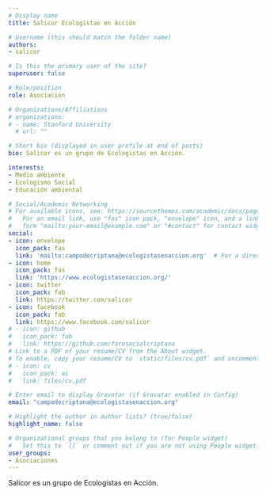 ```yaml
---
# Display name
title: Salicor Ecologistas en Acción

# Username (this should match the folder name)
authors:
- salicor

# Is this the primary user of the site?
superuser: false

# Role/position
role: Asociación

# Organizations/Affiliations
# organizations:
# - name: Stanford University
  # url: ""

# Short bio (displayed in user profile at end of posts)
bio: Salicor es un grupo de Ecologistas en Acción. 

interests:
- Medio ambiente
- Ecologismo Social
- Educación ambiental

# Social/Academic Networking
# For available icons, see: https://sourcethemes.com/academic/docs/page-builder/#icons
#   For an email link, use "fas" icon pack, "envelope" icon, and a link in the
#   form "mailto:your-email@example.com" or "#contact" for contact widget.
social:
- icon: envelope
  icon_pack: fas
  link: 'mailto:campodecriptana@ecologistasenaccion.org'  # For a direct email link, use "mailto:test@example.org".
- icon: home
  icon_pack: fas
  link: 'https://www.ecologistasenaccion.org/'
- icon: twitter
  icon_pack: fab
  link: https://twitter.com/salicor
- icon: facebook
  icon_pack: fab
  link: https://www.facebook.com/salicor
# - icon: github
#   icon_pack: fab
#   link: https://github.com/forosocialcriptana
# Link to a PDF of your resume/CV from the About widget.
# To enable, copy your resume/CV to `static/files/cv.pdf` and uncomment the lines below.
# - icon: cv
#   icon_pack: ai
#   link: files/cv.pdf

# Enter email to display Gravatar (if Gravatar enabled in Config)
email: "campodecriptana@ecologistasenaccion.org"

# Highlight the author in author lists? (true/false)
highlight_name: false

# Organizational groups that you belong to (for People widget)
#   Set this to `[]` or comment out if you are not using People widget.
user_groups:
- Asociaciones
---
```


Salicor es un grupo de Ecologistas en Acción.
